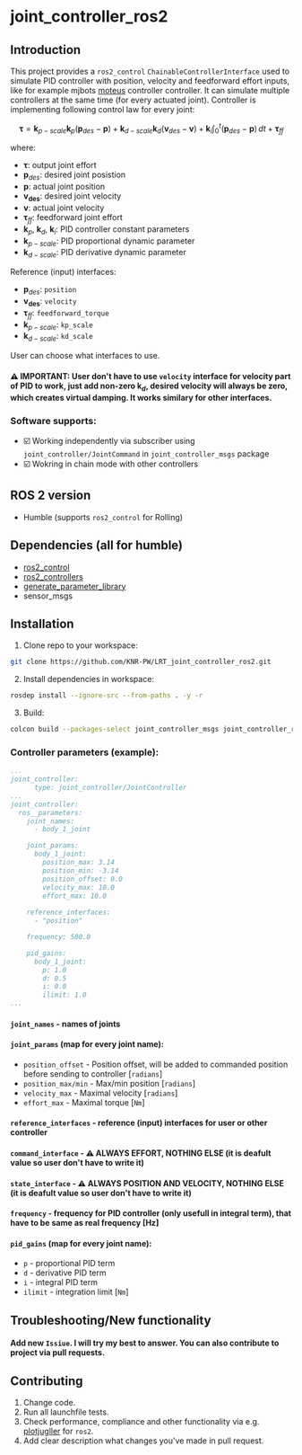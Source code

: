 # joint_controller_ros2

## Introduction

This project provides a `ros2_control` `ChainableControllerInterface` used to simulate PID controller with position, velocity and feedforward effort inputs, like for example mjbots [moteus](https://github.com/mjbots/moteus) controller controller. It can simulate multiple controllers at the same time (for every actuated joint).
Controller is implementing following control law for every joint:
```math
\boldsymbol{\tau} = \boldsymbol{k}_{p-scale} \boldsymbol{k}_p(\boldsymbol{p}_{des} - \boldsymbol{p}) + \boldsymbol{k}_{d-scale} \boldsymbol{k}_d(\boldsymbol{v}_{des} - \boldsymbol{v}) + \boldsymbol{k}_i\int_{0}^{t} (\boldsymbol{p}_{des} - \boldsymbol{p}) \,dt  + \boldsymbol{\tau}_{ff}
```
where:
 - $\boldsymbol{\tau}$: output joint effort
 - $\boldsymbol{p}_{des}$: desired joint posistion
 - $\boldsymbol{p}$: actual joint position
 - $\boldsymbol{v_{des}}$: desired joint velocity
 - $\boldsymbol{v}$: actual joint velocity
 - $\boldsymbol{\tau}_{ff}$: feedforward joint effort
 - $\boldsymbol{k}_p$, $\boldsymbol{k}_d$, $\boldsymbol{k}_i$: PID controller constant parameters
 - $\boldsymbol{k}_{p-scale}$: PID proportional dynamic parameter
 - $\boldsymbol{k}_{d-scale}$: PID derivative dynamic parameter

Reference (input) interfaces:
- $\boldsymbol{p}_{des}$: `position`
- $\boldsymbol{v_{des}}$: `velocity`
- $\boldsymbol{\tau}_{ff}$: `feedforward_torque`
- $\boldsymbol{k}_{p-scale}$: `kp_scale`
- $\boldsymbol{k}_{d-scale}$: `kd_scale`
  
User can choose what interfaces to use.

#### :warning: IMPORTANT: User don't have to use `velocity` interface for velocity part of PID to work, just add non-zero $\boldsymbol{k}_d$, desired velocity will always be zero, which creates virtual damping. It works similary for other interfaces.

### Software supports:
- :ballot_box_with_check: Working independently via subscriber using `joint_controller/JointCommand` in `joint_controller_msgs` package
- :ballot_box_with_check: Wokring in chain mode with other controllers

## ROS 2 version
- Humble (supports `ros2_control` for Rolling)

## Dependencies (all for humble)
- [ros2_control](https://github.com/ros-controls/ros2_control)
- [ros2_controllers](https://github.com/ros-controls/ros2_controllers)
- [generate_parameter_library](https://github.com/PickNikRobotics/generate_parameter_library)
- sensor_msgs

## Installation 
1. Clone repo to your workspace:
```bash
git clone https://github.com/KNR-PW/LRT_joint_controller_ros2.git
```
2. Install dependencies in workspace:
```bash
rosdep install --ignore-src --from-paths . -y -r
```
3. Build:
```bash
colcon build --packages-select joint_controller_msgs joint_controller_ros2_control
```

### Controller parameters (example):

```yaml
...
joint_controller:
      type: joint_controller/JointController
...
joint_controller:
  ros__parameters:
    joint_names:
      - body_1_joint

    joint_params:
      body_1_joint: 
        position_max: 3.14
        position_min: -3.14
        position_offset: 0.0
        velocity_max: 10.0
        effort_max: 10.0
    
    reference_interfaces: 
      - "position"

    frequency: 500.0

    pid_gains:
      body_1_joint:
        p: 1.0
        d: 0.5
        i: 0.0
        ilimit: 1.0
...
```

#### `joint_names` - names of joints

#### `joint_params` (map for every joint name):
- `position_offset` - Position offset, will be added to commanded position before sending to controller [`radians`]
- `position_max/min` - Max/min position [`radians`]
- `velocity_max` - Maximal velocity [`radians`]
- `effort_max` - Maximal torque [`Nm`]

#### `reference_interfaces` - reference (input) interfaces for user or other controller

#### `command_interface` - :warning: ALWAYS EFFORT, NOTHING ELSE (it is deafult value so user don't have to write it)

#### `state_interface` - :warning: ALWAYS POSITION AND VELOCITY, NOTHING ELSE (it is deafult value so user don't have to write it)

#### `frequency` - frequency for PID controller (only usefull in integral term), that have to be same as real frequency [Hz]

#### `pid_gains` (map for every joint name):
- `p` - proportional PID term
- `d` - derivative PID term
- `i` - integral PID term
- `ilimit` - integration limit [`Nm`]


## Troubleshooting/New functionality
#### Add new `Issiue`. I will try my best to answer. You can also contribute to project via pull requests.

## Contributing
1. Change code.
2. Run all launchfile tests. 
3. Check performance, compliance and other functionality via e.g. [plotjugller](https://plotjuggler.io/) for `ros2`.
4. Add clear description what changes you've made in pull request.

